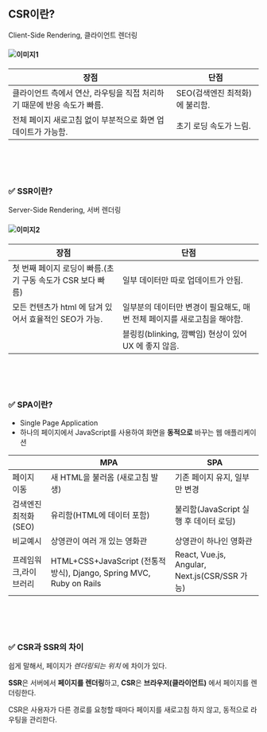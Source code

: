 ## CSR이란?
Client-Side Rendering, 클라이언트 렌더링

#### ![이미지1](1_image.png)

| 장점 | 단점 |
|-------|-------|
| 클라이언트 측에서 연산, 라우팅을 직접 처리하기 때문에 반응 속도가 빠름. |       SEO(검색엔진 최적화)에 불리함.      |
| 전체 페이지 새로고침 없이 부분적으로 화면 업데이트가 가능함. |       초기 로딩 속도가 느림.     |

<br/>
<br/>
<br/>

### ✅ SSR이란?
Server-Side Rendering, 서버 렌더링

#### ![이미지2](2_image.png)

| 장점 | 단점 |
|-------|-------|
| 첫 번째 페이지 로딩이 빠름.(초기 구동 속도가 CSR 보다 빠름) |      일부 데이터만 따로 업데이트가 안됨.     |
| 모든 컨텐츠가 html 에 담겨 있어서 효율적인 SEO가 가능. |       일부분의 데이터만 변경이 필요해도, 매번 전체 페이지를 새로고침을 해야함.    |
|           |   블링킹(blinking, 깜빡임) 현상이 있어 UX 에 좋지 않음.   |

<br/>
<br/>
<br/>

### ✅ SPA이란?
- Single Page Application
- 하나의 페이지에서 JavaScript를 사용하여 화면을 **동적으로** 바꾸는 웹 애플리케이션

|   |   MPA |     SPA    |
|---|-------|-------|
페이지 이동   | 새 HTML을 불러옴 (새로고침 발생)     |  기존 페이지 유지, 일부만 변경 |
검색엔진 최적화(SEO)  |    유리함(HTML에 데이터 포함)      | 불리함(JavaScript 실행 후 데이터 로딩)| 
비교예시     | 상영관이 여러 개 있는 영화관  |    상영관이 하나인 영화관   |
프레임워크,라이브러리 |  HTML+CSS+JavaScript (전통적 방식), Django, Spring MVC, Ruby on Rails  |   React, Vue.js, Angular, Next.js(CSR/SSR 가능) |


<br/>
<br/>
<br/>


### ✅ CSR과 SSR의 차이
쉽게 말해서, 페이지가 *렌더링되는 위치* 에 차이가 있다.

 **SSR**은 서버에서 **페이지를 렌더링**하고, **CSR**은 **브라우저(클라이언트)** 에서 페이지를 렌더링한다. 
 
 CSR은 사용자가 다른 경로를 요청할 때마다 페이지를 새로고침 하지 않고, 동적으로 라우팅을 관리한다.
